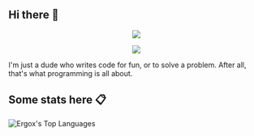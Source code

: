 ## Hi there 👋
<p align="center">
  <img src="https://capsule-render.vercel.app/api?type=rect&height=300&color=gradient&text=Welcome%20&reversal=false&desc=to%20my%20profile&fontSize=70"/>
</p>
<p align="center">
  <img src="https://i.imgur.com/o2DoFeO.gif"/>
</p>

I'm just a dude who writes code for fun, or to solve a problem. After all, that's what programming is all about.

## Some stats here 📋

  ![Ergox's Top Languages](https://github-readme-stats.vercel.app/api/top-langs/?username=Ergox&theme=tokyonight&show_icons=true&hide_border=false&layout=compact)

